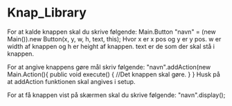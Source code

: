 # Knap_Library
 
For at kalde knappen skal du skrive følgende:
Main.Button "navn" = (new Main()).new Button(x, y, w, h, text, this);
Hvor x er x pos og y er y pos. w er width af knappen og h er height af knappen.
text er de som der skal stå i knappen.

For at angive knappens gøre mål skriv følgende:
"navn".addAction(new Main.Action(){
public void execute() {
//Det knappen skal gøre.
 }
}
Husk på at addAction funktionen skal angives i setup.

For at få knappen vist på skærmen skal du skrive følgende:
"navn".display();
